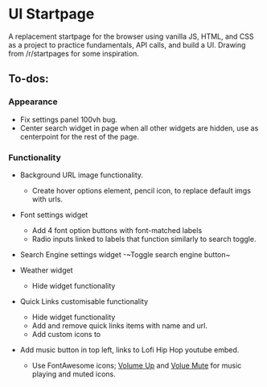 # UI Startpage

A replacement startpage for the browser using vanilla JS, HTML, and CSS as a project to practice fundamentals, API calls, and build a UI. Drawing from /r/startpages for some inspiration.

## To-dos:
### Appearance

 - Fix settings panel 100vh bug.
 - Center search widget in page when all other widgets are hidden, use as centerpoint for the rest of the page.

### Functionality

 - Background URL image functionality.
	- Create hover options element, pencil icon, to replace default imgs with urls. 
 - Font settings widget
	- Add 4 font option buttons with font-matched labels
	- Radio inputs linked to labels that function similarly to search toggle.
 - Search Engine settings widget
	-~Toggle search engine button~
 - Weather widget
	- Hide widget functionality
 - Quick Links customisable functionality
	- Hide widget functionality
	- Add and remove quick links items with name and url.
	- Add custom icons to  

 - Add music button in top left, links to Lofi Hip Hop youtube embed.
	- Use FontAwesome icons; [Volume Up](https://fontawesome.com/v5/icons/volume-up?s=solid) and [Volue Mute](https://fontawesome.com/v5/icons/volume-mute?s=solid) for music playing and muted icons.